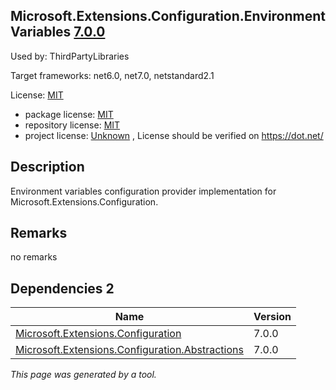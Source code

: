 Microsoft.Extensions.Configuration.EnvironmentVariables [7.0.0](https://www.nuget.org/packages/Microsoft.Extensions.Configuration.EnvironmentVariables/7.0.0)
--------------------

Used by: ThirdPartyLibraries

Target frameworks: net6.0, net7.0, netstandard2.1

License: [MIT](../../../../licenses/mit) 

- package license: [MIT](https://licenses.nuget.org/MIT) 
- repository license: [MIT](https://github.com/dotnet/runtime) 
- project license: [Unknown](https://dot.net/) , License should be verified on https://dot.net/

Description
-----------
Environment variables configuration provider implementation for Microsoft.Extensions.Configuration.

Remarks
-----------
no remarks


Dependencies 2
-----------

|Name|Version|
|----------|:----|
|[Microsoft.Extensions.Configuration](../../../../packages/nuget.org/microsoft.extensions.configuration/7.0.0)|7.0.0|
|[Microsoft.Extensions.Configuration.Abstractions](../../../../packages/nuget.org/microsoft.extensions.configuration.abstractions/7.0.0)|7.0.0|

*This page was generated by a tool.*